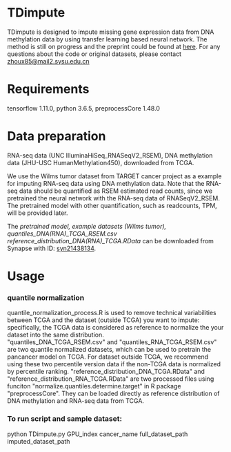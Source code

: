 # TDimpute 
TDimpute is designed to impute missing gene expression data from DNA methylation data by using transfer learning based neural network.
The method is still on progress and the preprint could be found at [here](https://doi.org/10.1101/803692). For any questions about the code or original datasets, please contact zhoux85@mail2.sysu.edu.cn

# Requirements
tensorflow 1.11.0, python 3.6.5, preprocessCore 1.48.0

# Data preparation
RNA-seq data (UNC IlluminaHiSeq_RNASeqV2_RSEM), DNA methylation data (JHU-USC HumanMethylation450), downloaded from TCGA.

We use the Wilms tumor dataset from TARGET cancer project as a example for imputing RNA-seq data using DNA methylation data. Note that the RNA-seq data should be quantified as RSEM estimated read counts, since we pretrained the neural network with the RNA-seq data of RNASeqV2_RSEM. The pretrained model with other quantification, such as readcounts, TPM, will be provided later.

The *pretrained model, example datasets (Wilms tumor), quantiles_DNA(RNA)_TCGA_RSEM.csv reference_distribution_DNA(RNA)_TCGA.RData* can be downloaded from Synapse with ID: [syn21438134](https://www.synapse.org/#!Synapse:syn21438134).

# Usage
### quantile normalization
quantile_normalization_process.R is used to remove technical variabilities between TCGA and the dataset (outside TCGA) you want to impute: specifically, the TCGA data is considered as reference to normalize the your dataset into the same distribution.  
"quantiles_DNA_TCGA_RSEM.csv" and "quantiles_RNA_TCGA_RSEM.csv" are two quantile normalized datasets, which can be used to pretrain the pancancer model on TCGA. For dataset outside TCGA, we recommend using these two percentile version data if the non-TCGA data is normalized by percentile ranking.
"reference_distribution_DNA_TCGA.RData" and "reference_distribution_RNA_TCGA.RData" are two processed files using funciton "normalize.quantiles.determine.target" in R package "preprocessCore". They can be loaded directly as reference distribution of DNA methylation and RNA-seq data from TCGA.

### To run script and sample dataset:
python TDimpute.py GPU_index cancer_name full_dataset_path imputed_dataset_path





